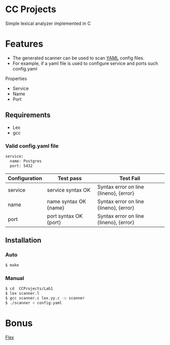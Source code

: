 # CC Projects

Simple lexical analyzer implemented in C

# Features
  - The generated scanner can be used to scan [YAML](https://yaml.org/) config files.
  - For example, if a yaml file is used to configure service and ports such config.yaml

Properties
  - Service
  - Name
  - Port


## Requirements
* Lex
* gcc


### Valid config.yaml file
```sh
service:
  name: Postgres
  port: 5432
```


| Configuration | Test pass             | Test Fail                               |
|---------------|-----------------------|-----------------------------------------|
| service       | service syntax OK     | Syntax error on line {lineno}, {error}  |
| name          | name syntax OK {name} | Syntax error on line {lineno}, {error}  |
| port          | port syntax OK {port} | Syntax error on line {lineno},  {error} |


## Installation
### Auto
```sh
$ make
```
### Manual
```sh
$ cd  CCProjects/Lab1
$ lex scanner.l
$ gcc scanner.c lex.yy.c -o scanner
$ ./scanner < config.yaml
```

# Bonus

[Flex](https://github.com/H4TIEL/CC_Projects/tree/main/Lab1/Bonus)
